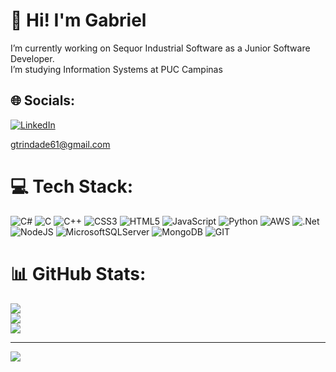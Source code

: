 # 💫 Hi! I'm Gabriel
I’m currently working on Sequor Industrial Software as a Junior Software Developer.<br>I’m studying Information Systems at PUC Campinas<br>


## 🌐 Socials:
[![LinkedIn](https://img.shields.io/badge/LinkedIn-%230077B5.svg?logo=linkedin&logoColor=white)](https://linkedin.com/in/gabrieltdss) 

[gtrindade61@gmail.com](mailto:gtrindade61@gmail.com)
# 💻 Tech Stack:
![C#](https://img.shields.io/badge/c%23-%23239120.svg?style=for-the-badge&logo=c-sharp&logoColor=white) ![C](https://img.shields.io/badge/c-%2300599C.svg?style=for-the-badge&logo=c&logoColor=white) ![C++](https://img.shields.io/badge/c++-%2300599C.svg?style=for-the-badge&logo=c%2B%2B&logoColor=white) ![CSS3](https://img.shields.io/badge/css3-%231572B6.svg?style=for-the-badge&logo=css3&logoColor=white) ![HTML5](https://img.shields.io/badge/html5-%23E34F26.svg?style=for-the-badge&logo=html5&logoColor=white) ![JavaScript](https://img.shields.io/badge/javascript-%23323330.svg?style=for-the-badge&logo=javascript&logoColor=%23F7DF1E) ![Python](https://img.shields.io/badge/python-3670A0?style=for-the-badge&logo=python&logoColor=ffdd54) ![AWS](https://img.shields.io/badge/AWS-%23FF9900.svg?style=for-the-badge&logo=amazon-aws&logoColor=white) ![.Net](https://img.shields.io/badge/.NET-5C2D91?style=for-the-badge&logo=.net&logoColor=white) ![NodeJS](https://img.shields.io/badge/node.js-6DA55F?style=for-the-badge&logo=node.js&logoColor=white) ![MicrosoftSQLServer](https://img.shields.io/badge/Microsoft%20SQL%20Server-CC2927?style=for-the-badge&logo=microsoft%20sql%20server&logoColor=white) ![MongoDB](https://img.shields.io/badge/MongoDB-%234ea94b.svg?style=for-the-badge&logo=mongodb&logoColor=white) ![GIT](https://img.shields.io/badge/Git-fc6d26?style=for-the-badge&logo=git&logoColor=white)
# 📊 GitHub Stats:
![](https://github-readme-stats.vercel.app/api?username=trindadegabriel&theme=dark&hide_border=false&include_all_commits=true&count_private=true)<br/>
![](https://github-readme-streak-stats.herokuapp.com/?user=trindadegabriel&theme=dark&hide_border=false)<br/>
![](https://github-readme-stats.vercel.app/api/top-langs/?username=trindadegabriel&theme=dark&hide_border=false&include_all_commits=true&count_private=true&layout=compact)

---
[![](https://visitcount.itsvg.in/api?id=trindadegabriel&icon=0&color=0)](https://visitcount.itsvg.in)

<!-- Proudly created with GPRM ( https://gprm.itsvg.in ) -->

